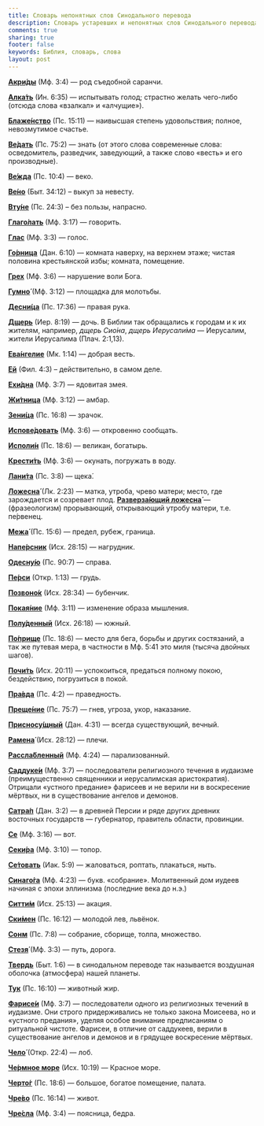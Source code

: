 ```yaml
---
title: Словарь непонятных слов Синодального перевода
description: Словарь устаревших и непонятных слов Синодального перевода
comments: true
sharing: true
footer: false
keywords: Библия, словарь, слова
layout: post
---
```


[**Акри́ды**](https://ru.wiktionary.org/wiki/акрида) (Мф. 3:4) — род съедобной саранчи.

[**Алка́ть**](https://ru.wiktionary.org/wiki/алкать) (Ин. 6:35) — испытывать голод; страстно желать чего-либо (отсюда слова «взалкал» и «алчущие»).

[**Блаже́нство**](https://ru.wiktionary.org/wiki/блаженство) (Пс. 15:11) — наивысшая степень удовольствия; полное, невозмутимое счастье.

[**Ве́дать**](https://ru.wiktionary.org/wiki/ведать) (Пс. 75:2) — знать (от этого слова современные слова: осведомитель, разведчик, заведующий, а также слово «весть» и его производные).

[**Ве́жда**](https://ru.wiktionary.org/wiki/вежда) (Пс. 10:4) — веко.

[**Ве́но**](https://ru.wiktionary.org/wiki/вено) (Быт. 34:12) – выкуп за невесту.

[**Вту́не**](https://ru.wiktionary.org/wiki/втуне) (Пс. 24:3) – без пользы, напрасно.

[**Глаго́лать**](https://ru.wiktionary.org/wiki/глаголать) (Мф. 3:17) — говорить.

[**Глас**](https://ru.wiktionary.org/wiki/глас) (Мф. 3:3) — голос.

[**Го́рница**](https://ru.wiktionary.org/wiki/горница) (Дан. 6:10) — комната наверху, на верхнем этаже; чистая половина крестьянской избы; комната, помещение.

[**Грех**](https://ru.wiktionary.org/wiki/грех) (Мф. 3:6) — нарушение воли Бога.

[**Гумно́**](https://ru.wiktionary.org/wiki/гумно) (Мф. 3:12) — площадка для молотьбы.

[**Десни́ца**](https://ru.wiktionary.org/wiki/десница) (Пс. 17:36) — правая рука.

[**Дщерь**](https://ru.wiktionary.org/wiki/дщерь) (Иер. 8:19) — дочь. В Библии так обращались к городам и к их жителям, например, _дщерь Сио́на_, _дщерь Иерусали́ма_ — Иерусалим, жители Иерусалима (Плач. 2:1,13).

[**Ева́нгелие**](https://ru.wiktionary.org/wiki/Евангелие) (Мк. 1:14) — добрая весть.

[**Ей**](https://vasmer.lexicography.online/е/ей) (Фил. 4:3) – действительно, в самом деле.

[**Ехи́дна**](https://ru.wiktionary.org/wiki/ехидна) (Мф. 3:7) — ядовитая змея.

[**Жи́тница**](https://ru.wiktionary.org/wiki/житница) (Мф. 3:12) — амбар.

[**Зени́ца**](https://ru.wiktionary.org/wiki/зеница) (Пс. 16:8) — зрачок.

[**Испове́довать**](https://ru.wiktionary.org/wiki/исповедовать) (Мф. 3:6) — откровенно сообщать.

[**Исполи́н**](https://ru.wiktionary.org/wiki/исполин) (Пс. 18:6) — великан, богатырь.

[**Крести́ть**](https://ru.wikipedia.org/wiki/Крещение) (Мф. 3:6) — окунать, погружать в воду.

[**Лани́та**](https://ru.wiktionary.org/wiki/ланита) (Пс. 3:8) — щека́.

[**Ложесна́**](https://ru.wiktionary.org/wiki/ложесна) (Лк. 2:23) — матка, утроба, чрево матери; место, где зарождается и созревает плод. [**Разверза́ющий ложесна́**](https://ru.wiktionary.org/wiki/разверзающий_ложесна) — (фразеологизм) прорывающий, открывающий утробу матери, т.е. пе́рвенец.

[**Межа́**](https://ru.wiktionary.org/wiki/межа) (Пс. 15:6) — предел, рубеж, граница.

[**Напе́рсник**](https://ru.wiktionary.org/wiki/перси) (Исх. 28:15) — нагрудник.

[**Одесну́ю**](https://ru.wiktionary.org/wiki/одесную) (Пс. 90:7) — справа.

[**Пе́рси**](https://ru.wiktionary.org/wiki/перси) (Откр. 1:13) — грудь.

[**Позвоно́к**](https://ru.wiktionary.org/wiki/позвонок) (Исх. 28:34) — бубенчик.

[**Покая́ние**](https://azbyka.ru/pokayanie) (Мф. 3:11) — изменение образа мышления.

[**Полу́денный**](https://www.efremova.info/word/poludennyj.html) (Исх. 26:18) — южный.

[**По́прище**](https://ru.wiktionary.org/wiki/поприще) (Пс. 18:6) — место для бега, борьбы и других состязаний, а так же путевая мера, в частности в Мф. 5:41 это миля (тысяча двойных шагов).

[**Почи́ть**](https://ru.wiktionary.org/wiki/почить) (Исх. 20:11) — успокоиться, предаться полному покою, бездействию, погрузиться в покой.

[**Пра́вда**](http://slovari.299.ru/word.php?id=25699&sl=oj) (Пс. 4:2) — праведность.

[**Преще́ние**](https://ru.wiktionary.org/wiki/прещение) (Пс. 75:7) — гнев, угроза, укор, наказание.

[**Присносу́щный**](https://slovar.cc/rel/cerkov/2321096.html) (Дан. 4:31) — всегда существующий, вечный.

[**Рамена́**](https://ru.wiktionary.org/wiki/рамена) (Исх. 28:12) — плечи.

[**Рассла́бленный**](https://ru.wiktionary.org/wiki/расслабленный) (Мф. 4:24) — парализованный.

[**Саддуке́и**](https://ru.wikipedia.org/wiki/Саддукеи) (Мф. 3:7) — последователи религиозного течения в иудаизме (преимущественно священники и иерусалимская аристократия). Отрицали «устного предание» фарисеев и не верили ни в воскресение мёртвых, ни в существование ангелов и демонов.

[**Сатра́п**](https://ru.wiktionary.org/wiki/сатрап) (Дан. 3:2) — в древней Персии и ряде других древних восточных государств — губернатор, правитель области, провинции.

[**Се**](https://ru.wiktionary.org/wiki/се) (Мф. 3:16) — вот.

[**Секи́ра**](https://ru.wiktionary.org/wiki/секира) (Мф. 3:10) — топор.

[**Се́товать**](https://ru.wiktionary.org/wiki/сетовать) (Иак. 5:9) — жаловаться, роптать, плакаться, ныть.

[**Синаго́га**](https://ru.wiktionary.org/wiki/синагога) (Мф. 4:23) — букв. «собрание». Молитвенный дом иудеев начиная с эпохи эллинизма (последние века до н.э.)

[**Ситти́м**](https://bible_dic_ru.academic.ru/3746/ситтим) (Исх. 25:13) — акация.

[**Ски́мен**](https://vasmer.lexicography.online/с/скимен) (Пс. 16:12) — молодой лев, львёнок.

[**Сонм**](https://ru.wiktionary.org/wiki/сонм) (Пс. 7:8) — собрание, сборище, толпа, множество.

[**Стезя́**](https://ru.wiktionary.org/wiki/стезя) (Мф. 3:3) — путь, дорога.

[**Твердь**](https://ru.wiktionary.org/wiki/твердь) (Быт. 1:6) — в синодальном переводе так называется воздушная оболочка (атмосфера) нашей планеты.

[**Тук**](https://ru.wiktionary.org/wiki/тук) (Пс. 16:10) — животный жир.

[**Фарисе́и**](https://ru.wikipedia.org/wiki/Фарисеи) (Мф. 3:7) — последователи одного из религиозных течений в иудаизме. Они строго придерживались не только закона Моисеева, но и «устного предания», уделяя особое внимание предписаниям о ритуальной чистоте. Фарисеи, в отличие от саддукеев, верили в существование ангелов и демонов и в грядущее воскресение мёртвых.

[**Чело́**](https://ru.wiktionary.org/wiki/чело) (Откр. 22:4) — лоб.

[**Че́рмное море**](https://ru.wiktionary.org/wiki/чермный) (Исх. 10:19) — Красное море.

[**Черто́г**](https://ru.wiktionary.org/wiki/чертог) (Пс. 18:6) — большое, богатое помещение, палата.

[**Чре́во**](https://ru.wiktionary.org/wiki/чрево) (Пс. 16:14) — живот.

[**Чре́сла**](https://ru.wiktionary.org/wiki/чресла) (Мф. 3:4) — поясница, бедра.
